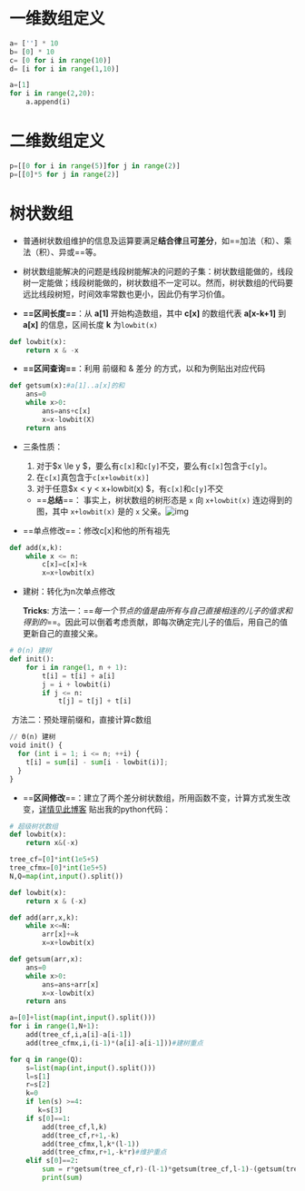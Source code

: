 # 一维数组定义

```python
a= [''] * 10
b= [0] * 10
c= [0 for i in range(10)]
d= [i for i in range(1,10)]

a=[1]
for i in range(2,20):
    a.append(i)
```

# 二维数组定义

```python
p=[[0 for i in range(5)]for j in range(2)]
p=[[0]*5 for j in range(2)]
```

# 树状数组

- 普通树状数组维护的信息及运算要满足**结合律**且**可差分**，如==加法（和）、乘法（积）、异或==等。

- 树状数组能解决的问题是线段树能解决的问题的子集：树状数组能做的，线段树一定能做；线段树能做的，树状数组不一定可以。然而，树状数组的代码要远比线段树短，时间效率常数也更小，因此仍有学习价值。

- **==区间长度==**：从 **a[1]** 开始构造数组，其中 **c[x]** 的数组代表 **a[x-k+1]** 到 **a[x]** 的信息，区间长度 **k** 为`lowbit(x)`
```python
def lowbit(x):
    return x & -x
```

- **==区间查询==**：利用 前缀和 & 差分 的方式，以和为例贴出对应代码

```python
def getsum(x):#a[1]..a[x]的和
    ans=0
    while x>0:
        ans=ans+c[x]
        x=x-lowbit(X)
	return ans
```

- 三条性质：
	1. 对于$x \le y $，要么有`c[x]`和`c[y]`不交，要么有`c[x]`包含于`c[y]`。
	2. 在`c[x]`真包含于`c[x+lowbit(x)]`
	3. 对于任意$x < y < x+lowbit(x) $，有`c[x]`和`c[y]`不交
	- ==**总结**==： 事实上，树状数组的树形态是 `x` 向 `x+lowbit(x)` 连边得到的图，其中 `x+lowbit(x)` 是的 `x` 父亲。![img](https://oi-wiki.org/ds/images/fenwick.svg)

- ==单点修改==：修改c[x]和他的所有祖先
```python
def add(x,k):
    while x <= n:
        c[x]=c[x]+k
        x=x+lowbit(x)
```

- 建树：转化为n次单点修改

  **Tricks**:
方法一：==*每一个节点的值是由所有与自己直接相连的儿子的值求和得到的*==。因此可以倒着考虑贡献，即每次确定完儿子的值后，用自己的值更新自己的直接父亲。
```python
# Θ(n) 建树
def init():
    for i in range(1, n + 1):
        t[i] = t[i] + a[i]
        j = i + lowbit(i)
        if j <= n:
            t[j] = t[j] + t[i]
```

​		方法二：预处理前缀和，直接计算c数组
```python
// Θ(n) 建树
void init() {
  for (int i = 1; i <= n; ++i) {
    t[i] = sum[i] - sum[i - lowbit(i)];
  }
}
```

- ==**区间修改**==：建立了两个差分树状数组，所用函数不变，计算方式发生改变，[详情见此博客](https://www.luogu.com.cn/blog/Start-Dash/P3372)
贴出我的python代码：
```python
# 超级树状数组
def lowbit(x):
    return x&(-x)

tree_cf=[0]*int(1e5+5)
tree_cfmx=[0]*int(1e5+5)
N,Q=map(int,input().split())

def lowbit(x):
    return x & (-x)

def add(arr,x,k):
    while x<=N:
        arr[x]+=k
        x=x+lowbit(x)

def getsum(arr,x):
    ans=0
    while x>0:
        ans=ans+arr[x]
        x=x-lowbit(x)
    return ans

a=[0]+list(map(int,input().split()))
for i in range(1,N+1):
    add(tree_cf,i,a[i]-a[i-1])
    add(tree_cfmx,i,(i-1)*(a[i]-a[i-1]))#建树重点

for q in range(Q):
    s=list(map(int,input().split()))
    l=s[1]
    r=s[2]
    k=0
    if len(s) >=4:
       k=s[3]
    if s[0]==1:
        add(tree_cf,l,k)
        add(tree_cf,r+1,-k)
        add(tree_cfmx,l,k*(l-1))
        add(tree_cfmx,r+1,-k*r)#维护重点
    elif s[0]==2:
        sum = r*getsum(tree_cf,r)-(l-1)*getsum(tree_cf,l-1)-(getsum(tree_cfmx,r)-getsum(tree_cfmx,l-1))#计算重点
        print(sum)
```

